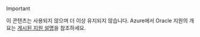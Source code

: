 > [!IMPORTANT]
> 이 콘텐츠는 사용되지 않으며 더 이상 유지되지 않습니다. Azure에서 Oracle 지원의 개요는 [게시된 지원 설명](http://www.oracle.com/technetwork/topics/cloud/faq-1963009.html#support)을 참조하세요.
> 
> 

<!---HONumber=AcomDC_0601_2016-->